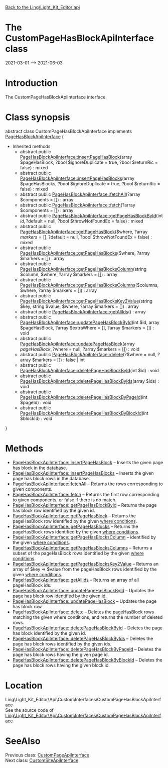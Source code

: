 [Back to the Ling/Light_Kit_Editor api](https://github.com/lingtalfi/Light_Kit_Editor/blob/master/doc/api/Ling/Light_Kit_Editor.md)



The CustomPageHasBlockApiInterface class
================
2021-03-01 --> 2021-06-03






Introduction
============

The CustomPageHasBlockApiInterface interface.



Class synopsis
==============


abstract class <span class="pl-k">CustomPageHasBlockApiInterface</span> implements [PageHasBlockApiInterface](https://github.com/lingtalfi/Light_Kit_Editor/blob/master/doc/api/Ling/Light_Kit_Editor/Api/Generated/Interfaces/PageHasBlockApiInterface.md) {

- Inherited methods
    - abstract public [PageHasBlockApiInterface::insertPageHasBlock](https://github.com/lingtalfi/Light_Kit_Editor/blob/master/doc/api/Ling/Light_Kit_Editor/Api/Generated/Interfaces/PageHasBlockApiInterface/insertPageHasBlock.md)(array $pageHasBlock, ?bool $ignoreDuplicate = true, ?bool $returnRic = false) : mixed
    - abstract public [PageHasBlockApiInterface::insertPageHasBlocks](https://github.com/lingtalfi/Light_Kit_Editor/blob/master/doc/api/Ling/Light_Kit_Editor/Api/Generated/Interfaces/PageHasBlockApiInterface/insertPageHasBlocks.md)(array $pageHasBlocks, ?bool $ignoreDuplicate = true, ?bool $returnRic = false) : mixed
    - abstract public [PageHasBlockApiInterface::fetchAll](https://github.com/lingtalfi/Light_Kit_Editor/blob/master/doc/api/Ling/Light_Kit_Editor/Api/Generated/Interfaces/PageHasBlockApiInterface/fetchAll.md)(?array $components = []) : array
    - abstract public [PageHasBlockApiInterface::fetch](https://github.com/lingtalfi/Light_Kit_Editor/blob/master/doc/api/Ling/Light_Kit_Editor/Api/Generated/Interfaces/PageHasBlockApiInterface/fetch.md)(?array $components = []) : array
    - abstract public [PageHasBlockApiInterface::getPageHasBlockById](https://github.com/lingtalfi/Light_Kit_Editor/blob/master/doc/api/Ling/Light_Kit_Editor/Api/Generated/Interfaces/PageHasBlockApiInterface/getPageHasBlockById.md)(int $id, ?$default = null, ?bool $throwNotFoundEx = false) : mixed
    - abstract public [PageHasBlockApiInterface::getPageHasBlock](https://github.com/lingtalfi/Light_Kit_Editor/blob/master/doc/api/Ling/Light_Kit_Editor/Api/Generated/Interfaces/PageHasBlockApiInterface/getPageHasBlock.md)($where, ?array $markers = [], ?$default = null, ?bool $throwNotFoundEx = false) : mixed
    - abstract public [PageHasBlockApiInterface::getPageHasBlocks](https://github.com/lingtalfi/Light_Kit_Editor/blob/master/doc/api/Ling/Light_Kit_Editor/Api/Generated/Interfaces/PageHasBlockApiInterface/getPageHasBlocks.md)($where, ?array $markers = []) : array
    - abstract public [PageHasBlockApiInterface::getPageHasBlocksColumn](https://github.com/lingtalfi/Light_Kit_Editor/blob/master/doc/api/Ling/Light_Kit_Editor/Api/Generated/Interfaces/PageHasBlockApiInterface/getPageHasBlocksColumn.md)(string $column, $where, ?array $markers = []) : array
    - abstract public [PageHasBlockApiInterface::getPageHasBlocksColumns](https://github.com/lingtalfi/Light_Kit_Editor/blob/master/doc/api/Ling/Light_Kit_Editor/Api/Generated/Interfaces/PageHasBlockApiInterface/getPageHasBlocksColumns.md)($columns, $where, ?array $markers = []) : array
    - abstract public [PageHasBlockApiInterface::getPageHasBlocksKey2Value](https://github.com/lingtalfi/Light_Kit_Editor/blob/master/doc/api/Ling/Light_Kit_Editor/Api/Generated/Interfaces/PageHasBlockApiInterface/getPageHasBlocksKey2Value.md)(string $key, string $value, $where, ?array $markers = []) : array
    - abstract public [PageHasBlockApiInterface::getAllIds](https://github.com/lingtalfi/Light_Kit_Editor/blob/master/doc/api/Ling/Light_Kit_Editor/Api/Generated/Interfaces/PageHasBlockApiInterface/getAllIds.md)() : array
    - abstract public [PageHasBlockApiInterface::updatePageHasBlockById](https://github.com/lingtalfi/Light_Kit_Editor/blob/master/doc/api/Ling/Light_Kit_Editor/Api/Generated/Interfaces/PageHasBlockApiInterface/updatePageHasBlockById.md)(int $id, array $pageHasBlock, ?array $extraWhere = [], ?array $markers = []) : void
    - abstract public [PageHasBlockApiInterface::updatePageHasBlock](https://github.com/lingtalfi/Light_Kit_Editor/blob/master/doc/api/Ling/Light_Kit_Editor/Api/Generated/Interfaces/PageHasBlockApiInterface/updatePageHasBlock.md)(array $pageHasBlock, ?$where = null, ?array $markers = []) : void
    - abstract public [PageHasBlockApiInterface::delete](https://github.com/lingtalfi/Light_Kit_Editor/blob/master/doc/api/Ling/Light_Kit_Editor/Api/Generated/Interfaces/PageHasBlockApiInterface/delete.md)(?$where = null, ?array $markers = []) : false | int
    - abstract public [PageHasBlockApiInterface::deletePageHasBlockById](https://github.com/lingtalfi/Light_Kit_Editor/blob/master/doc/api/Ling/Light_Kit_Editor/Api/Generated/Interfaces/PageHasBlockApiInterface/deletePageHasBlockById.md)(int $id) : void
    - abstract public [PageHasBlockApiInterface::deletePageHasBlockByIds](https://github.com/lingtalfi/Light_Kit_Editor/blob/master/doc/api/Ling/Light_Kit_Editor/Api/Generated/Interfaces/PageHasBlockApiInterface/deletePageHasBlockByIds.md)(array $ids) : void
    - abstract public [PageHasBlockApiInterface::deletePageHasBlockByPageId](https://github.com/lingtalfi/Light_Kit_Editor/blob/master/doc/api/Ling/Light_Kit_Editor/Api/Generated/Interfaces/PageHasBlockApiInterface/deletePageHasBlockByPageId.md)(int $pageId) : void
    - abstract public [PageHasBlockApiInterface::deletePageHasBlockByBlockId](https://github.com/lingtalfi/Light_Kit_Editor/blob/master/doc/api/Ling/Light_Kit_Editor/Api/Generated/Interfaces/PageHasBlockApiInterface/deletePageHasBlockByBlockId.md)(int $blockId) : void

}






Methods
==============

- [PageHasBlockApiInterface::insertPageHasBlock](https://github.com/lingtalfi/Light_Kit_Editor/blob/master/doc/api/Ling/Light_Kit_Editor/Api/Generated/Interfaces/PageHasBlockApiInterface/insertPageHasBlock.md) &ndash; Inserts the given page has block in the database.
- [PageHasBlockApiInterface::insertPageHasBlocks](https://github.com/lingtalfi/Light_Kit_Editor/blob/master/doc/api/Ling/Light_Kit_Editor/Api/Generated/Interfaces/PageHasBlockApiInterface/insertPageHasBlocks.md) &ndash; Inserts the given page has block rows in the database.
- [PageHasBlockApiInterface::fetchAll](https://github.com/lingtalfi/Light_Kit_Editor/blob/master/doc/api/Ling/Light_Kit_Editor/Api/Generated/Interfaces/PageHasBlockApiInterface/fetchAll.md) &ndash; Returns the rows corresponding to given components.
- [PageHasBlockApiInterface::fetch](https://github.com/lingtalfi/Light_Kit_Editor/blob/master/doc/api/Ling/Light_Kit_Editor/Api/Generated/Interfaces/PageHasBlockApiInterface/fetch.md) &ndash; Returns the first row corresponding to given components, or false if there is no match.
- [PageHasBlockApiInterface::getPageHasBlockById](https://github.com/lingtalfi/Light_Kit_Editor/blob/master/doc/api/Ling/Light_Kit_Editor/Api/Generated/Interfaces/PageHasBlockApiInterface/getPageHasBlockById.md) &ndash; Returns the page has block row identified by the given id.
- [PageHasBlockApiInterface::getPageHasBlock](https://github.com/lingtalfi/Light_Kit_Editor/blob/master/doc/api/Ling/Light_Kit_Editor/Api/Generated/Interfaces/PageHasBlockApiInterface/getPageHasBlock.md) &ndash; Returns the pageHasBlock row identified by the given [where conditions](https://github.com/lingtalfi/SimplePdoWrapper#the-where-conditions).
- [PageHasBlockApiInterface::getPageHasBlocks](https://github.com/lingtalfi/Light_Kit_Editor/blob/master/doc/api/Ling/Light_Kit_Editor/Api/Generated/Interfaces/PageHasBlockApiInterface/getPageHasBlocks.md) &ndash; Returns the pageHasBlock rows identified by the given [where conditions](https://github.com/lingtalfi/SimplePdoWrapper#the-where-conditions).
- [PageHasBlockApiInterface::getPageHasBlocksColumn](https://github.com/lingtalfi/Light_Kit_Editor/blob/master/doc/api/Ling/Light_Kit_Editor/Api/Generated/Interfaces/PageHasBlockApiInterface/getPageHasBlocksColumn.md) &ndash; identified by the given [where conditions](https://github.com/lingtalfi/SimplePdoWrapper#the-where-conditions).
- [PageHasBlockApiInterface::getPageHasBlocksColumns](https://github.com/lingtalfi/Light_Kit_Editor/blob/master/doc/api/Ling/Light_Kit_Editor/Api/Generated/Interfaces/PageHasBlockApiInterface/getPageHasBlocksColumns.md) &ndash; Returns a subset of the pageHasBlock rows identified by the given [where conditions](https://github.com/lingtalfi/SimplePdoWrapper#the-where-conditions).
- [PageHasBlockApiInterface::getPageHasBlocksKey2Value](https://github.com/lingtalfi/Light_Kit_Editor/blob/master/doc/api/Ling/Light_Kit_Editor/Api/Generated/Interfaces/PageHasBlockApiInterface/getPageHasBlocksKey2Value.md) &ndash; Returns an array of $key => $value from the pageHasBlock rows identified by the given [where conditions](https://github.com/lingtalfi/SimplePdoWrapper#the-where-conditions).
- [PageHasBlockApiInterface::getAllIds](https://github.com/lingtalfi/Light_Kit_Editor/blob/master/doc/api/Ling/Light_Kit_Editor/Api/Generated/Interfaces/PageHasBlockApiInterface/getAllIds.md) &ndash; Returns an array of all pageHasBlock ids.
- [PageHasBlockApiInterface::updatePageHasBlockById](https://github.com/lingtalfi/Light_Kit_Editor/blob/master/doc/api/Ling/Light_Kit_Editor/Api/Generated/Interfaces/PageHasBlockApiInterface/updatePageHasBlockById.md) &ndash; Updates the page has block row identified by the given id.
- [PageHasBlockApiInterface::updatePageHasBlock](https://github.com/lingtalfi/Light_Kit_Editor/blob/master/doc/api/Ling/Light_Kit_Editor/Api/Generated/Interfaces/PageHasBlockApiInterface/updatePageHasBlock.md) &ndash; Updates the page has block row.
- [PageHasBlockApiInterface::delete](https://github.com/lingtalfi/Light_Kit_Editor/blob/master/doc/api/Ling/Light_Kit_Editor/Api/Generated/Interfaces/PageHasBlockApiInterface/delete.md) &ndash; Deletes the pageHasBlock rows matching the given where conditions, and returns the number of deleted rows.
- [PageHasBlockApiInterface::deletePageHasBlockById](https://github.com/lingtalfi/Light_Kit_Editor/blob/master/doc/api/Ling/Light_Kit_Editor/Api/Generated/Interfaces/PageHasBlockApiInterface/deletePageHasBlockById.md) &ndash; Deletes the page has block identified by the given id.
- [PageHasBlockApiInterface::deletePageHasBlockByIds](https://github.com/lingtalfi/Light_Kit_Editor/blob/master/doc/api/Ling/Light_Kit_Editor/Api/Generated/Interfaces/PageHasBlockApiInterface/deletePageHasBlockByIds.md) &ndash; Deletes the page has block rows identified by the given ids.
- [PageHasBlockApiInterface::deletePageHasBlockByPageId](https://github.com/lingtalfi/Light_Kit_Editor/blob/master/doc/api/Ling/Light_Kit_Editor/Api/Generated/Interfaces/PageHasBlockApiInterface/deletePageHasBlockByPageId.md) &ndash; Deletes the page has block rows having the given page id.
- [PageHasBlockApiInterface::deletePageHasBlockByBlockId](https://github.com/lingtalfi/Light_Kit_Editor/blob/master/doc/api/Ling/Light_Kit_Editor/Api/Generated/Interfaces/PageHasBlockApiInterface/deletePageHasBlockByBlockId.md) &ndash; Deletes the page has block rows having the given block id.





Location
=============
Ling\Light_Kit_Editor\Api\Custom\Interfaces\CustomPageHasBlockApiInterface<br>
See the source code of [Ling\Light_Kit_Editor\Api\Custom\Interfaces\CustomPageHasBlockApiInterface](https://github.com/lingtalfi/Light_Kit_Editor/blob/master/Api/Custom/Interfaces/CustomPageHasBlockApiInterface.php)



SeeAlso
==============
Previous class: [CustomPageApiInterface](https://github.com/lingtalfi/Light_Kit_Editor/blob/master/doc/api/Ling/Light_Kit_Editor/Api/Custom/Interfaces/CustomPageApiInterface.md)<br>Next class: [CustomSiteApiInterface](https://github.com/lingtalfi/Light_Kit_Editor/blob/master/doc/api/Ling/Light_Kit_Editor/Api/Custom/Interfaces/CustomSiteApiInterface.md)<br>
